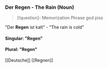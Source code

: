 ### Der Regen - The Rain   (Noun)

> [!question]- Memorization Phrase
> god piss

"Der **Regen** ist kalt" - "The rain is cold"

#### Singular: "Regen"
#### Plural: "Regen"



[[Deutsche]]
[[Regnen]]